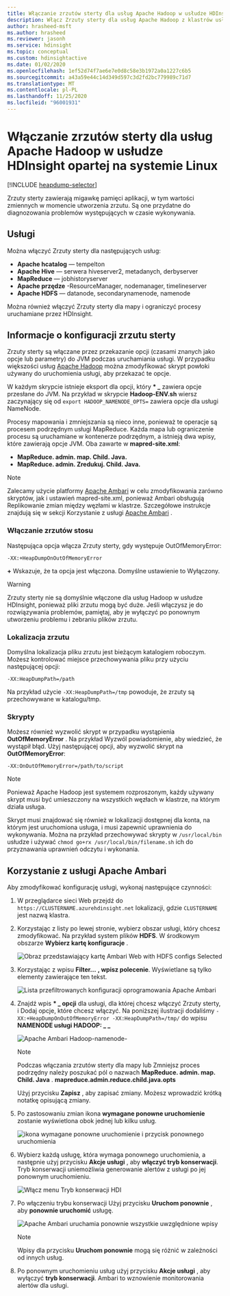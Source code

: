 ```yaml
---
title: Włączanie zrzutów sterty dla usług Apache Hadoop w usłudze HDInsight — Azure
description: Włącz Zrzuty sterty dla usług Apache Hadoop z klastrów usługi HDInsight opartych na systemie Linux na potrzeby debugowania i analizy.
author: hrasheed-msft
ms.author: hrasheed
ms.reviewer: jasonh
ms.service: hdinsight
ms.topic: conceptual
ms.custom: hdinsightactive
ms.date: 01/02/2020
ms.openlocfilehash: 1ef52d74f7ae6e7e0d8c58e3b1972a0a1227c6b5
ms.sourcegitcommit: a43a59e44c14d349d597c3d2fd2bc779989c71d7
ms.translationtype: MT
ms.contentlocale: pl-PL
ms.lasthandoff: 11/25/2020
ms.locfileid: "96001931"
---
```

# <a name="enable-heap-dumps-for-apache-hadoop-services-on-linux-based-hdinsight"></a>Włączanie zrzutów sterty dla usług Apache Hadoop w usłudze HDInsight opartej na systemie Linux

[!INCLUDE [heapdump-selector](../../includes/hdinsight-selector-heap-dump.md)]

Zrzuty sterty zawierają migawkę pamięci aplikacji, w tym wartości zmiennych w momencie utworzenia zrzutu. Są one przydatne do diagnozowania problemów występujących w czasie wykonywania.

## <a name="services"></a>Usługi

Można włączyć Zrzuty sterty dla następujących usług:

* **Apache hcatalog** — tempelton
* **Apache Hive** — serwera hiveserver2, metadanych, derbyserver
* **MapReduce** — jobhistoryserver
* **Apache przędze** -ResourceManager, nodemanager, timelineserver
* **Apache HDFS** — datanode, secondarynamenode, namenode

Można również włączyć Zrzuty sterty dla mapy i ograniczyć procesy uruchamiane przez HDInsight.

## <a name="understanding-heap-dump-configuration"></a>Informacje o konfiguracji zrzutu sterty

Zrzuty sterty są włączane przez przekazanie opcji (czasami znanych jako opcje lub parametry) do JVM podczas uruchamiania usługi. W przypadku większości usług [Apache Hadoop](https://hadoop.apache.org/) można zmodyfikować skrypt powłoki używany do uruchomienia usługi, aby przekazać te opcje.

W każdym skrypcie istnieje eksport dla opcji, który **\* \_** zawiera opcje przesłane do JVM. Na przykład w skrypcie **Hadoop-ENV.sh** wiersz zaczynający się od `export HADOOP_NAMENODE_OPTS=` zawiera opcje dla usługi NameNode.

Procesy mapowania i zmniejszania są nieco inne, ponieważ te operacje są procesem podrzędnym usługi MapReduce. Każda mapa lub ograniczenie procesu są uruchamiane w kontenerze podrzędnym, a istnieją dwa wpisy, które zawierają opcje JVM. Oba zawarte w **mapred-site.xml**:

* **MapReduce. admin. map. Child. Java.**
* **MapReduce. admin. Zredukuj. Child. Java.**

> [!NOTE]  
> Zalecamy użycie platformy [Apache Ambari](https://ambari.apache.org/) w celu zmodyfikowania zarówno skryptów, jak i ustawień mapred-site.xml, ponieważ Ambari obsługują Replikowanie zmian między węzłami w klastrze. Szczegółowe instrukcje znajdują się w sekcji Korzystanie z usługi [Apache Ambari](#using-apache-ambari) .

### <a name="enable-heap-dumps"></a>Włączanie zrzutów stosu

Następująca opcja włącza Zrzuty sterty, gdy występuje OutOfMemoryError:

`-XX:+HeapDumpOnOutOfMemoryError`

**+** Wskazuje, że ta opcja jest włączona. Domyślne ustawienie to Wyłączony.

> [!WARNING]  
> Zrzuty sterty nie są domyślnie włączone dla usług Hadoop w usłudze HDInsight, ponieważ pliki zrzutu mogą być duże. Jeśli włączysz je do rozwiązywania problemów, pamiętaj, aby je wyłączyć po ponownym utworzeniu problemu i zebraniu plików zrzutu.

### <a name="dump-location"></a>Lokalizacja zrzutu

Domyślna lokalizacja pliku zrzutu jest bieżącym katalogiem roboczym. Możesz kontrolować miejsce przechowywania pliku przy użyciu następującej opcji:

`-XX:HeapDumpPath=/path`

Na przykład użycie `-XX:HeapDumpPath=/tmp` powoduje, że zrzuty są przechowywane w katalogu/tmp.

### <a name="scripts"></a>Skrypty

Możesz również wyzwolić skrypt w przypadku wystąpienia **OutOfMemoryError** . Na przykład Wyzwól powiadomienie, aby wiedzieć, że wystąpił błąd. Użyj następującej opcji, aby wyzwolić skrypt na __OutOfMemoryError__:

`-XX:OnOutOfMemoryError=/path/to/script`

> [!NOTE]  
> Ponieważ Apache Hadoop jest systemem rozproszonym, każdy używany skrypt musi być umieszczony na wszystkich węzłach w klastrze, na którym działa usługa.
> 
> Skrypt musi znajdować się również w lokalizacji dostępnej dla konta, na którym jest uruchomiona usługa, i musi zapewnić uprawnienia do wykonywania. Można na przykład przechowywać skrypty w `/usr/local/bin` usłudze i używać `chmod go+rx /usr/local/bin/filename.sh` ich do przyznawania uprawnień odczytu i wykonania.

## <a name="using-apache-ambari"></a>Korzystanie z usługi Apache Ambari

Aby zmodyfikować konfigurację usługi, wykonaj następujące czynności:

1. W przeglądarce sieci Web przejdź do `https://CLUSTERNAME.azurehdinsight.net` lokalizacji, gdzie `CLUSTERNAME` jest nazwą klastra.

2. Korzystając z listy po lewej stronie, wybierz obszar usługi, który chcesz zmodyfikować. Na przykład system plików **HDFS**. W środkowym obszarze **Wybierz kartę konfiguracje** .

    ![Obraz przedstawiający kartę Ambari Web with HDFS configs Selected](./media/hdinsight-hadoop-collect-debug-heap-dump-linux/hdi-service-config-tab.png)

3. Korzystając z wpisu **Filter...** **, wpisz polecenie**. Wyświetlane są tylko elementy zawierające ten tekst.

    ![Lista przefiltrowanych konfiguracji oprogramowania Apache Ambari](./media/hdinsight-hadoop-collect-debug-heap-dump-linux/hdinsight-filter-list.png)

4. Znajdź wpis **\* \_ opcji** dla usługi, dla której chcesz włączyć Zrzuty sterty, i Dodaj opcje, które chcesz włączyć. Na poniższej ilustracji dodaliśmy `-XX:+HeapDumpOnOutOfMemoryError -XX:HeapDumpPath=/tmp/` do wpisu **NAMENODE usługi HADOOP: \_ \_**

    ![Apache Ambari Hadoop-namenode-](./media/hdinsight-hadoop-collect-debug-heap-dump-linux/hadoop-namenode-opts.png)

   > [!NOTE]  
   > Podczas włączania zrzutów sterty dla mapy lub Zmniejsz proces podrzędny należy poszukać pól o nazwach **MapReduce. admin. map. Child. Java** . **mapreduce.admin.reduce.child.java.opts**

    Użyj przycisku **Zapisz** , aby zapisać zmiany. Możesz wprowadzić krótką notatkę opisującą zmiany.

5. Po zastosowaniu zmian ikona **wymagane ponowne uruchomienie** zostanie wyświetlona obok jednej lub kilku usług.

    ![ikona wymagane ponowne uruchomienie i przycisk ponownego uruchomienia](./media/hdinsight-hadoop-collect-debug-heap-dump-linux/restart-required-icon.png)

6. Wybierz każdą usługę, która wymaga ponownego uruchomienia, a następnie użyj przycisku **Akcje usługi** , aby **włączyć tryb konserwacji**. Tryb konserwacji uniemożliwia generowanie alertów z usługi po jej ponownym uruchomieniu.

    ![Włącz menu Tryb konserwacji HDI](./media/hdinsight-hadoop-collect-debug-heap-dump-linux/hdi-maintenance-mode.png)

7. Po włączeniu trybu konserwacji Użyj przycisku **Uruchom ponownie** , aby **ponownie uruchomić** usługę.

    ![Apache Ambari uruchamia ponownie wszystkie uwzględnione wpisy](./media/hdinsight-hadoop-collect-debug-heap-dump-linux/hdi-restart-all-button.png)

   > [!NOTE]  
   > Wpisy dla przycisku **Uruchom ponownie** mogą się różnić w zależności od innych usług.

8. Po ponownym uruchomieniu usług użyj przycisku **Akcje usługi** , aby wyłączyć **tryb konserwacji**. Ambari to wznowienie monitorowania alertów dla usługi.